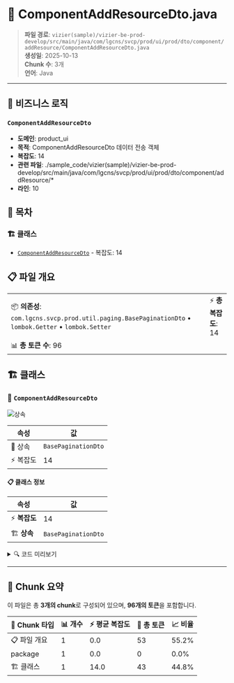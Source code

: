 # 📄 ComponentAddResourceDto.java

> **파일 경로**: `vizier(sample)/vizier-be-prod-develop/src/main/java/com/lgcns/svcp/prod/ui/prod/dto/component/addResource/ComponentAddResourceDto.java`  
> **생성일**: 2025-10-13  
> **Chunk 수**: 3개  
> **언어**: Java
---



## 💼 비즈니스 로직

### `ComponentAddResourceDto`
- **도메인**: product_ui
- **목적**: ComponentAddResourceDto 데이터 전송 객체
- **복잡도**: 14
- **관련 파일**: ./sample_code/vizier(sample)/vizier-be-prod-develop/src/main/java/com/lgcns/svcp/prod/ui/prod/dto/component/addResource/*
- **라인**: 10


## 📑 목차

### 🏗️ 클래스
- [`ComponentAddResourceDto`](#class-componentaddresourcedto) - 복잡도: 14

## 📋 파일 개요

| | |
|--|--|
| 📦 **의존성**: `com.lgcns.svcp.prod.util.paging.BasePaginationDto` • `lombok.Getter` • `lombok.Setter` | ⚡ **총 복잡도**: 14 |
| 📊 **총 토큰 수**: 96 |  |



## 🏗️ 클래스

### <a id="class-componentaddresourcedto"></a>🎯 `ComponentAddResourceDto`

![상속](https://img.shields.io/badge/상속-1개-blue)

| 속성 | 값 |
|------|----|
| 🧬 상속 | `BasePaginationDto` |
| ⚡ 복잡도 | 14 |



#### 📋 클래스 정보

| 속성 | 값 |
|------|----|
| ⚡ **복잡도** | 14 || 📍 **라인 범위** | 10-10 |
| 🏗️ **상속** | `BasePaginationDto` || 🏷️ **태그** | `class, java` |

<details>
<summary>🔍 코드 미리보기</summary>

```java
public class ComponentAddResourceDto extends BasePaginationDto {
    private String componentUUID;
    private String uuid;
    private String name;
    private String code;
    private String itemCode;
    private String rscTypeCode;
    private String startDate;
    private String endDate;
    private String relationStartDate;
    private String relationEndDate;
    private String overview;
    private String componentCreateType;
}...
```

**Chunk 정보**
- 🆔 **ID**: `932658ea8a98`
- 📍 **라인**: 10-10
- 📊 **토큰**: 43
- 🏷️ **태그**: `class, java`

</details>

---





## 🧩 Chunk 요약

이 파일은 총 **3개의 chunk**로 구성되어 있으며, **96개의 토큰**을 포함합니다.

| 🧩 Chunk 타입 | 📊 개수 | ⚡ 평균 복잡도 | 📝 총 토큰 | 📈 비율 |
|---------------|--------|-------------|----------|--------|
| 📋 파일 개요 | 1 | 0.0 | 53 | 55.2% |
| package | 1 | 0.0 | 0 | 0.0% |
| 🏗️ 클래스 | 1 | 14.0 | 43 | 44.8% |

